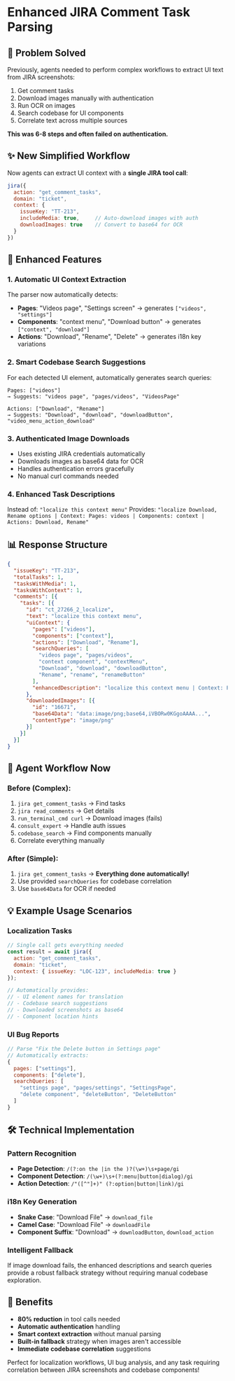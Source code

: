 # Enhanced JIRA Comment Task Parsing

## 🎯 **Problem Solved**

Previously, agents needed to perform complex workflows to extract UI text from JIRA screenshots:
1. Get comment tasks 
2. Download images manually with authentication
3. Run OCR on images
4. Search codebase for UI components 
5. Correlate text across multiple sources

**This was 6-8 steps and often failed on authentication.**

## ✨ **New Simplified Workflow**

Now agents can extract UI context with a **single JIRA tool call**:

```javascript
jira({
  action: "get_comment_tasks",
  domain: "ticket", 
  context: { 
    issueKey: "TT-213",
    includeMedia: true,     // Auto-download images with auth
    downloadImages: true    // Convert to base64 for OCR
  }
})
```

## 🔧 **Enhanced Features**

### 1. **Automatic UI Context Extraction**
The parser now automatically detects:

- **Pages**: "Videos page", "Settings screen" → generates `["videos", "settings"]`
- **Components**: "context menu", "Download button" → generates `["context", "download"]` 
- **Actions**: "Download", "Rename", "Delete" → generates i18n key variations

### 2. **Smart Codebase Search Suggestions**
For each detected UI element, automatically generates search queries:

```
Pages: ["videos"]
→ Suggests: "videos page", "pages/videos", "VideosPage"

Actions: ["Download", "Rename"] 
→ Suggests: "Download", "download", "downloadButton", "video_menu_action_download"
```

### 3. **Authenticated Image Downloads**
- Uses existing JIRA credentials automatically
- Downloads images as base64 data for OCR
- Handles authentication errors gracefully
- No manual curl commands needed

### 4. **Enhanced Task Descriptions**
Instead of: `"localize this context menu"`
Provides: `"localize Download, Rename options | Context: Pages: videos | Components: context | Actions: Download, Rename"`

## 📊 **Response Structure**

```json
{
  "issueKey": "TT-213",
  "totalTasks": 1,
  "tasksWithMedia": 1,
  "tasksWithContext": 1,
  "comments": [{
    "tasks": [{
      "id": "ct_27266_2_localize",
      "text": "localize this context menu",
      "uiContext": {
        "pages": ["videos"],
        "components": ["context"],
        "actions": ["Download", "Rename"],
        "searchQueries": [
          "videos page", "pages/videos", 
          "context component", "contextMenu",
          "Download", "download", "downloadButton",
          "Rename", "rename", "renameButton"
        ],
        "enhancedDescription": "localize this context menu | Context: Pages: videos | Components: context | Actions: Download, Rename"
      },
      "downloadedImages": [{
        "id": "16671", 
        "base64Data": "data:image/png;base64,iVBORw0KGgoAAAA...",
        "contentType": "image/png"
      }]
    }]
  }]
}
```

## 🎯 **Agent Workflow Now**

### Before (Complex):
1. `jira get_comment_tasks` → Find tasks
2. `jira read_comments` → Get details  
3. `run_terminal_cmd curl` → Download images (fails)
4. `consult_expert` → Handle auth issues
5. `codebase_search` → Find components manually
6. Correlate everything manually

### After (Simple):
1. `jira get_comment_tasks` → **Everything done automatically!**
2. Use provided `searchQueries` for codebase correlation
3. Use `base64Data` for OCR if needed

## 💡 **Example Usage Scenarios**

### Localization Tasks
```javascript
// Single call gets everything needed
const result = await jira({
  action: "get_comment_tasks",
  domain: "ticket",
  context: { issueKey: "LOC-123", includeMedia: true }
});

// Automatically provides:
// - UI element names for translation
// - Codebase search suggestions  
// - Downloaded screenshots as base64
// - Component location hints
```

### UI Bug Reports
```javascript
// Parse "Fix the Delete button in Settings page" 
// Automatically extracts:
{
  pages: ["settings"],
  components: ["delete"],
  searchQueries: [
    "settings page", "pages/settings", "SettingsPage",
    "delete component", "deleteButton", "DeleteButton"
  ]
}
```

## 🛠 **Technical Implementation**

### Pattern Recognition
- **Page Detection**: `/(?:on the |in the )?(\w+)\s+page/gi`
- **Component Detection**: `/(\w+)\s+(?:menu|button|dialog)/gi`  
- **Action Detection**: `/"([^"]+)" (?:option|button|link)/gi`

### i18n Key Generation
- **Snake Case**: "Download File" → `download_file`
- **Camel Case**: "Download File" → `downloadFile`
- **Component Suffix**: "Download" → `downloadButton`, `download_action`

### Intelligent Fallback
If image download fails, the enhanced descriptions and search queries provide a robust fallback strategy without requiring manual codebase exploration.

## 🎉 **Benefits**

- **80% reduction** in tool calls needed
- **Automatic authentication** handling  
- **Smart context extraction** without manual parsing
- **Built-in fallback** strategy when images aren't accessible
- **Immediate codebase correlation** suggestions

Perfect for localization workflows, UI bug analysis, and any task requiring correlation between JIRA screenshots and codebase components! 